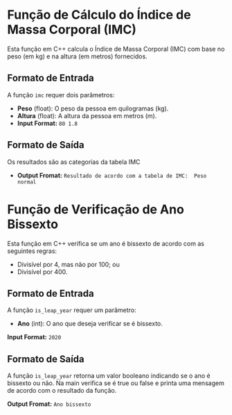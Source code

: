 # Função de Cálculo do Índice de Massa Corporal (IMC)

Esta função em C++ calcula o Índice de Massa Corporal (IMC) com base no peso (em kg) e na altura (em metros) fornecidos.

## Formato de Entrada

A função `imc` requer dois parâmetros:
- **Peso** (float): O peso da pessoa em quilogramas (kg).
- **Altura** (float): A altura da pessoa em metros (m).
- **Input Format:**
   `80 1.8`

## Formato de Saída

Os resultados são as categorias da tabela IMC
- **Output Fromat:**
    `Resultado de acordo com a tabela de IMC: 
    Peso normal`

# Função de Verificação de Ano Bissexto

Esta função em C++ verifica se um ano é bissexto de acordo com as seguintes regras:
- Divisível por 4, mas não por 100; ou
- Divisível por 400.

## Formato de Entrada

A função `is_leap_year` requer um parâmetro:
- **Ano** (int): O ano que deseja verificar se é bissexto.

**Input Format:**
`2020`

## Formato de Saída

A função `is_leap_year` retorna um valor booleano indicando se o ano é bissexto ou não.
Na main verifica se é true ou false e printa uma mensagem de acordo com o resultado da função.

**Output Fromat:**
`Ano bissexto`
